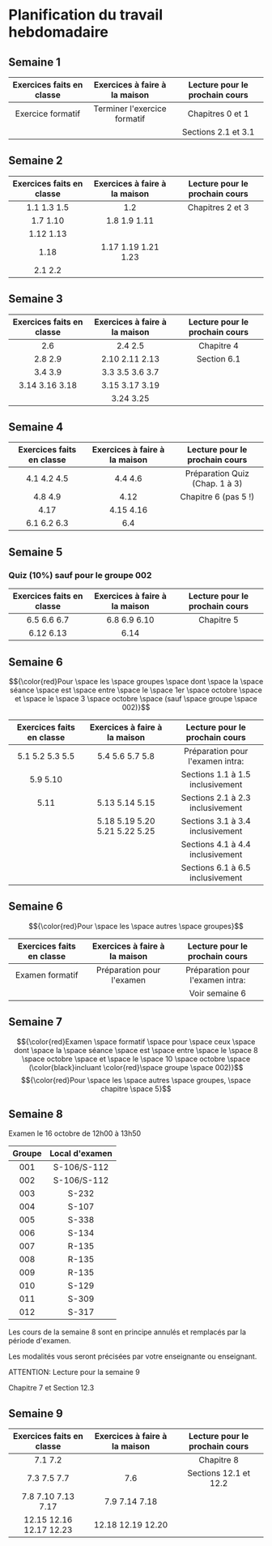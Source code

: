 # Planification du travail hebdomadaire

## Semaine 1
| Exercices faits en classe     | Exercices à faire à la maison | Lecture pour le prochain cours |
|:-----------------------------:|:-----------------------------:|:------------------------------:|
| Exercice formatif             | Terminer l'exercice formatif  | Chapitres 0 et 1               |
|                               |                               | Sections 2.1 et 3.1             |

## Semaine 2
| Exercices faits en classe     | Exercices à faire à la maison | Lecture pour le prochain cours |
|:-----------------------------:|:-----------------------------:|:------------------------------:|
| 1.1 1.3 1.5                   | 1.2                           | Chapitres 2 et 3               |
| 1.7 1.10                      | 1.8 1.9 1.11                  |                                |
| 1.12 1.13     	              |                               |                                |
| 1.18                          | 1.17 1.19 1.21  1.23          |                                |
| 2.1 2.2                       |                               |                                |

## Semaine 3
| Exercices faits en classe     | Exercices à faire à la maison | Lecture pour le prochain cours |
|:-----------------------------:|:-----------------------------:|:------------------------------:|
| 2.6                           | 2.4 2.5                       | Chapitre 4                     |
| 2.8 2.9     	                | 2.10 2.11 2.13                | Section 6.1                    |
| 3.4 3.9                       | 3.3 3.5 3.6 3.7               |                                |
| 3.14 3.16 3.18                | 3.15 3.17 3.19                |                                |
|                               | 3.24 3.25                     |                                |



## Semaine 4
| Exercices faits en classe     | Exercices à faire à la maison | Lecture pour le prochain cours |
|:-----------------------------:|:-----------------------------:|:------------------------------:|
| 4.1 4.2 4.5                   | 4.4 4.6                       | Préparation Quiz (Chap. 1 à 3) |
| 4.8 4.9                       | 4.12                          | Chapitre 6 (pas 5 !)           |
| 4.17                          | 4.15 4.16                     |                                |
| 6.1 6.2 6.3                   | 6.4                           |                                |


## Semaine 5
### Quiz (10%) sauf pour le groupe 002
| Exercices faits en classe     | Exercices à faire à la maison | Lecture pour le prochain cours   |
|:-----------------------------:|:-----------------------------:|:--------------------------------:|
| 6.5 6.6 6.7                   | 6.8 6.9 6.10                  | Chapitre 5                       |
| 6.12 6.13                     | 6.14                          |                                  |

## Semaine 6
$${\color{red}Pour \space les \space groupes \space dont \space la \space séance \space est \space entre \space le \space 1er \space octobre \space et \space le \space 3 \space octobre \space (sauf \space groupe \space 002)}$$

| Exercices faits en classe     | Exercices à faire à la maison | Lecture pour le prochain cours   |
|:-----------------------------:|:-----------------------------:|:--------------------------------:|
| 5.1 5.2 5.3 5.5               | 5.4 5.6 5.7 5.8               | Préparation pour l'examen intra: |
| 5.9 5.10                      |                               | Sections 1.1 à 1.5 inclusivement |
| 5.11                          | 5.13 5.14 5.15                | Sections 2.1 à 2.3 inclusivement |
|                               | 5.18 5.19 5.20 5.21 5.22 5.25 | Sections 3.1 à 3.4 inclusivement |
|                               |                               | Sections 4.1 à 4.4 inclusivement |
|                               |                               | Sections 6.1 à 6.5 inclusivement |

## Semaine 6
$${\color{red}Pour \space les \space autres \space groupes}$$

| Exercices faits en classe     | Exercices à faire à la maison | Lecture pour le prochain cours   |
|:-----------------------------:|:-----------------------------:|:--------------------------------:|
| Examen formatif               | Préparation pour l'examen     | Préparation pour l'examen intra: |
|                               |                               | Voir semaine 6                   |

## Semaine 7
$${\color{red}Examen \space formatif \space pour \space ceux \space dont \space la \space séance \space est \space entre \space le \space 8 \space octobre \space et \space le \space 10 \space octobre \space (\color{black}incluant \color{red}\space groupe \space 002)}$$
$${\color{red}Pour \space les \space autres \space groupes, \space chapitre \space 5}$$

<!--
## Semaine 7
| Exercices faits en classe     | Exercices à faire à la maison | Lecture pour le prochain cours   |
|:-----------------------------:|:-----------------------------:|:--------------------------------:|
| Examen formatif               | Préparation pour l'examen     | Préparation pour l'examen intra: |
|                               |                               | Voir semaine 6                   |
-->
## Semaine 8

Examen le 16 octobre de 12h00 à 13h50

| Groupe            | Local d'examen  |
|:-----------------:|:---------------:|
| 001               | S-106/S-112     |
| 002               | S-106/S-112     |
| 003               | S-232           |
| 004               | S-107           |
| 005               | S-338           |
| 006               | S-134           |
| 007               | R-135           |
| 008               | R-135           |
| 009               | R-135           |
| 010               | S-129           |
| 011               | S-309           |
| 012               | S-317           |


Les cours de la semaine 8 sont en principe annulés et remplacés par la période d'examen.

Les modalités vous seront précisées par votre enseignante ou enseignant.

ATTENTION: Lecture pour la semaine 9

Chapitre 7 et Section 12.3

## Semaine 9
| Exercices faits en classe     | Exercices à faire à la maison | Lecture pour le prochain cours   |
|:-----------------------------:|:-----------------------------:|:--------------------------------:|
| 7.1 7.2                       |                               | Chapitre 8                       |
| 7.3 7.5 7.7                   | 7.6                           | Sections 12.1 et 12.2            |
| 7.8 7.10 7.13 7.17            | 7.9  7.14 7.18                |                                  |
| 12.15 12.16 12.17 12.23       | 12.18 12.19 12.20             |                                  |

<!--
## Semaine 10
| Exercices faits en classe     | Exercices à faire à la maison | Lecture pour le prochain cours   |
|:-----------------------------:|:-----------------------------:|:--------------------------------:|
| 8.1 8.2 8.4                   | 8.7                           | Chapitre 9                       |
| 8.8 8.11 8.13                 | 8.14 8.15                     |                                  |
| 8.19                          | 8.21 8.22                     |                                  |
| 12.9 12.13                    | 12.14                         |                                  |

## Semaine 11
| Exercices faits en classe     | Exercices à faire à la maison | Lecture pour le prochain cours   |
|:-----------------------------:|:-----------------------------:|:--------------------------------:|
| 9.1 9.3                       | 9.2                           | Chapitre 10                      |
| 9.4 9.5 9.8 9.11 9.18         | 9.7 9.9 9.10 9.12 9.13 9.15   |                                  |
| 9.22                          | 9.17 9.20                     |                                  |
| 9.25                          |                               |                                  |
| 12.1 12.8                     | 12.4 12.5                     |                                  |

## Semaine 12
#### Contrôle (15%)
| Exercices faits en classe     | Exercices à faire à la maison | Lecture pour le prochain cours   |
|:-----------------------------:|:-----------------------------:|:--------------------------------:|
| 9.29 9.30 9.32                | 9.33 9.34 9.36                | Aucune lecture                   |
| 10.2 10.3                     | 10.4 10.5                     |                                  |
| 10.8                          | 10.10                         |                                  |
| 10.9                          |                               |                                  |

## Semaine 13

La première heure de cours est consacrée au contrôle.

| Exercices faits en classe     | Exercices à faire à la maison | Lecture pour le prochain cours   |
|:-----------------------------:|:-----------------------------:|:--------------------------------:|
| 10.11 10.12                   |                               | Aucune lecture                   |
| Exercices supplémentaires sur les fichiers CSV                |                                  |

## Semaine 14

Examen formatif

## Semaine 15

Il n'y a pas de nouvelle matière. 
Les modalités vous seront précisées par votre enseignante ou enseignant.

## Examen final

L'examen final sera le XX décembre de XXh00 à XXh00.

Les locaux pour les différents groupes sont les suivants:

| Groupe            | Local d'examen  |
|:-----------------:|:---------------:|
| 001               | S-106           |
| 002               | S-112           |
| 003               | U-113-S7        |
| 004               | U-113-S8        |
| 005               | Y-248-S07       |
| 006               | Y-248-S08       |
| 007               | Y-248-S09       |
| 008               | Y-248-S10       |
| 009               | Y-248-S11       |
| 010               | Y-248-S01       |
| 011               | Y-248-S02       |
| 012               | Y-248-S03       |


L'examen final ne contiendra que des questions de code comme l'examen formatif.

Voici les sections du livre qui sont susceptibles d'être utiles pour l'examen final:

| Sections du livre                |
|:--------------------------------:|
| Sections 1.1 à 1.5 inclusivement |
| Sections 2.1 à 2.3 inclusivement |
| Sections 3.1 à 3.5 inclusivement |
| Sections 4.1 à 4.4 inclusivement |
| Sections 5.1 à 5.3 inclusivement |
| Sections 6.1 à 6.4 inclusivement |
| Sections 7.1 à 7.2 inclusivement |
| Sections 8.1 à 8.3 inclusivement |
| Sections 9.1 à 9.5 inclusivement |
| Sections 10.1, 10.2, 10.4 et 10.5 |
| Sections 12.1 à 12.3 inclusivement |

L'aide-mémoire disponible sur Lea sera fourni à l'examen.
-->
